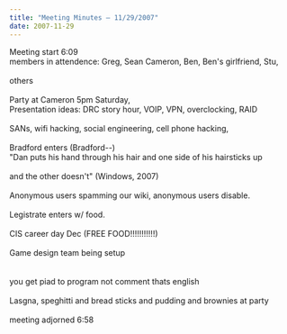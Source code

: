 ```yaml
---
title: "Meeting Minutes – 11/29/2007"
date: 2007-11-29
---
```

Meeting start 6:09<br />
members in attendence: Greg, Sean Cameron, Ben, Ben's girlfriend, Stu, <br />
<br />
others<br />
<br />
Party at Cameron 5pm Saturday,<br />
Presentation ideas: DRC story hour, VOIP, VPN, overclocking, RAID <br />
<br />
SANs, wifi hacking, social engineering, cell phone hacking, <br />
<br />
Bradford enters (Bradford--)<br />
"Dan puts his hand through his hair and one side of his hairsticks up <br />
<br />
and the other doesn't" (Windows, 2007)<br />
<br />
Anonymous users spamming our wiki, anonymous users disable.<br />
<br />
Legistrate enters w/ food.<br />
<br />
CIS career day Dec (FREE FOOD!!!!!!!!!!!)<br />
<br />
Game design team being setup<br />
<br />
<br />
you get piad to program not comment thats english<br />
<br />
Lasgna, speghitti and bread sticks and pudding and brownies at party<br />
<br />
meeting adjorned 6:58